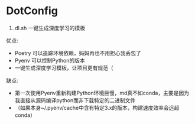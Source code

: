 # DotConfig
1. dl.sh 一键生成深度学习的模板

优点:
- Poetry 可以追踪环境依赖，妈妈再也不用担心我丢包了
- Pyenv 可以控制Python的版本
- 一键生成深度学习模板，让项目更有规范（

缺点:
- 第一次使用Pyenv重新构建Python环境巨慢，md真不如conda，主要是因为我直接从源码编译python而非下载特定的二进制文件
- （如果本身~/.pyenv/cache中含有特定3.x的版本，构建速度效率会远超conda）

